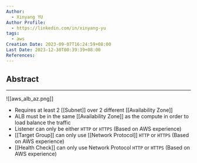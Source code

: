 ```yaml
---
Author:
  - Xinyang YU
Author Profile:
  - https://linkedin.com/in/xinyang-yu
tags:
  - aws
Creation Date: 2023-09-07T16:24:59+08:00
Last Date: 2023-12-30T00:39:39+08:00
References: 
---
```

## Abstract
---
![[aws_alb_az.png]]
- Requires at least 2 [[Subnet]] over 2 different [[Availability Zone]]
- ALB must be in the same [[Availability Zone]] as the compute in order to load balance the traffic
- Listener can only be either `HTTP` or `HTTPS` (Based on AWS experience)
- [[Target Group]] can only use [[Network Protocol]] `HTTP` or `HTTPS` (Based on AWS experience)
- [[Health Check]] can only use Network Protocol `HTTP` or `HTTPS` (Based on AWS experience)